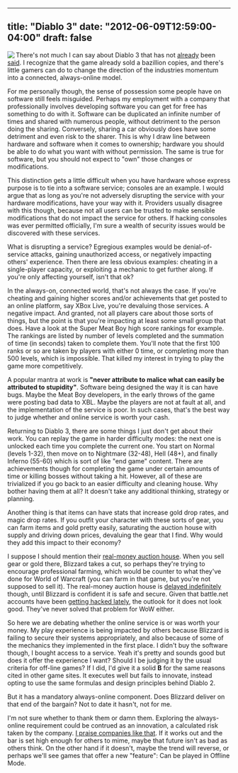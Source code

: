 
---
title: "Diablo 3"
date: "2012-06-09T12:59:00-04:00"
draft: false
---

<img src="http://upload.wikimedia.org/wikipedia/en/8/80/Diablo_III_cover.png" align="left">There's not much I can say about Diablo 3 that has not [already](http://www.rockpapershotgun.com/2012/05/29/the-rps-verdict-diablo-iii/) been <a href="http://www.brainygamer.com/the_brainy_gamer/2012/05/comfy-conditioning-chamber.html">said</a>. I recognize that the game already sold a bazillion copies, and there's little gamers can do to change the direction of the industries momentum into a connected, always-online model.

For me personally though, the sense of possession some people have on software still feels misguided. Perhaps my employment with a company that professionally involves developing software you can get for free has something to do with it. Software can be duplicated an infinite number of times and shared with numerous people, without detriment to the person doing the sharing. Conversely, sharing a car obviously does have some detriment and even risk to the sharer. This is why I draw line between hardware and software when it comes to ownership; hardware you should be able to do what you want with without permission. The same is true for software, but you should not expect to "own" those changes or modifications.

This distinction gets a little difficult when you have hardware whose express purpose is to tie into a software service; consoles are an example. I would argue that as long as you're not adversely disrupting the service with your hardware modifications, have your way with it. Providers usually disagree with this though, because not all users can be trusted to make sensible modifications that do not impact the service for others. If hacking consoles was ever permitted officially, I'm sure a wealth of security issues would be discovered with these services.

What is disrupting a service? Egregious examples would be denial-of-service attacks, gaining unauthorized access, or negatively impacting others' experience. Then there are less obvious examples: cheating in a single-player capacity, or exploiting a mechanic to get further along. If you're only affecting yourself, isn't that ok?

In the always-on, connected world, that's not always the case. If you're cheating and gaining higher scores and/or achievements that get posted to an online platform, say XBox Live, you're devaluing those services. A negative impact. And granted, not all players care about those sorts of things, but the point is that you're impacting at least some small group that does. Have a look at the Super Meat Boy high score rankings for example. The rankings are listed by number of levels completed and the summation of time (in seconds) taken to complete them. You'll note that the first 100 ranks or so are taken by players with either 0 time, or completing more than 500 levels, which is impossible. That killed my interest in trying to play the game more competitively.

A popular mantra at work is <strong>"never attribute to malice what can easily be attributed to stupidity"</strong>. Software being designed the way it is can have bugs. Maybe the Meat Boy developers, in the early throws of the game were posting bad data to XBL. Maybe the players are not at fault at all, and the implementation of the service is poor. In such cases, that's the best way to judge whether and online service is worth your cash.

Returning to Diablo 3, there are some things I just don't get about their work. You can replay the game in harder difficulty modes: the next one is unlocked each time you complete the current one. You start on Normal (levels 1-32), then move on to Nightmare (32-48), Hell (48+), and finally Inferno (55-60) which is sort of like "end game" content. There are achievements though for completing the game under certain amounts of time or killing bosses without taking a hit. However, all of these are trivialized if you go back to an easier difficulty and cleaning house. Why bother having them at all? It doesn't take any additional thinking, strategy or planning.

Another thing is that items can have stats that increase gold drop rates, and magic drop rates. If you outfit your character with these sorts of gear, you can farm items and gold pretty easily, saturating the auction house with supply and driving down prices, devaluing the gear that I find. Why would they add this impact to their economy?

I suppose I should mention their <a href="http://us.battle.net/d3/en/services/auction-house/">real-money auction house</a>. When you sell gear or gold there, Blizzard takes a cut, so perhaps they're trying to encourage professional farming, which would be counter to what they've done for World of Warcraft (you can farm in that game, but you're not supposed to sell it). The real-money auction house is <a href="http://us.battle.net/d3/en/forum/topic/5149181449">delayed indefinitely</a> though, until Blizzard is confident it is safe and secure. Given that battle.net accounts have been <a href="http://www.eurogamer.net/articles/2012-05-21-diablo-3-accounts-hacked-gold-and-items-stolen">getting hacked lately</a>, the outlook for it does not look good. They've never solved that problem for WoW either.

So here we are debating whether the online service is or was worth your money. My play experience is being impacted by others because Blizzard is failing to secure their systems appropriately, and also because of some of the mechanics they implemented in the first place. I didn't buy the software though, I bought access to a service. Yeah it's pretty and sounds good but does it offer the experience I want? Should I be judging it by the usual criteria for off-line games? If I did, I'd give it a solid <strong>B</strong> for the same reasons cited in other game sites. It executes well but fails to innovate, instead opting to use the same formulas and design principles behind Diablo 2.

But it has a mandatory always-online component. Does Blizzard deliver on that end of the bargain? Not to date it hasn't, not for me.

I'm not sure whether to thank them or damn them. Exploring the always-online requirement could be contrued as an innovation, a calculated risk taken by the company. <a href="http://www.brolem.net/brolem/node/821">I praise companies like that</a>. If it works out and the bar is set high enough for others to mime, maybe that future isn't as bad as others think. On the other hand if it doesn't, maybe the trend will reverse, or perhaps we'll see games that offer a new "feature": Can be played in Offline Mode.
